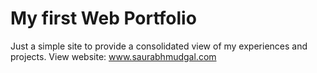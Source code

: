 # My first Web Portfolio

Just a simple site to provide a consolidated view of my experiences and projects. View website: www.saurabhmudgal.com
